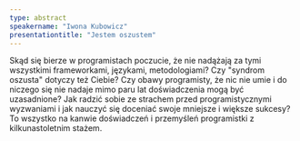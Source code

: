 ```yaml
---
type: abstract
speakername: "Iwona Kubowicz"
presentationtitle: "Jestem oszustem"
---
```

Skąd się bierze w programistach poczucie, że nie nadążają za tymi wszystkimi frameworkami, językami, metodologiami? Czy "syndrom oszusta" dotyczy też Ciebie? Czy obawy programisty, że nic nie umie i do niczego się nie nadaje mimo paru lat doświadczenia mogą być uzasadnione? Jak radzić sobie ze strachem przed programistycznymi wyzwaniami i jak nauczyć się doceniać swoje mniejsze i większe sukcesy? To wszystko na kanwie doświadczeń i przemyśleń programistki z kilkunastoletnim stażem.
